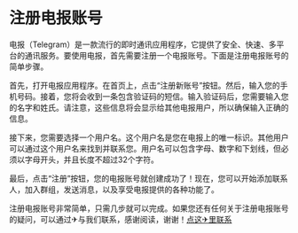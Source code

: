 # 注册电报账号

电报（Telegram）是一款流行的即时通讯应用程序，它提供了安全、快速、多平台的通讯服务。要使用电报，首先需要注册一个电报账号。下面是注册电报账号的简单步骤。

首先，打开电报应用程序。在首页上，点击“注册新账号”按钮。然后，输入您的手机号码。接着，您将会收到一条包含验证码的短信。输入验证码后，您需要输入您的名字和姓氏。请注意，这些信息将会显示给其他电报用户，所以确保输入正确的信息。

接下来，您需要选择一个用户名。这个用户名是您在电报上的唯一标识。其他用户可以通过这个用户名来找到并联系您。用户名可以包含字母、数字和下划线，但必须以字母开头，并且长度不超过32个字符。

最后，点击“注册”按钮，您的电报账号就创建成功了！现在，您可以开始添加联系人，加入群组，发送消息，以及享受电报提供的各种功能了。

注册电报账号非常简单，只需几步就可以完成。如果您还有任何关于注册电报账号的疑问，可以通过✈与我们联系，感谢阅读，谢谢！[点这✈里联系](https://acc.k02.cc)